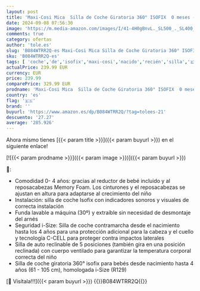 ```yaml
---
layout: post
title: 'Maxi-Cosi Mica  Silla de Coche Giratoria 360° ISOFIX  0 meses - 4 años  Silla Coche I-size 0+/1  Reclinable y Contramarcha  Ajustable en Altura  con Reductor para Recién Nacido  Authentic Grey'
date: 2024-09-08 07:56:30
image: 'https://m.media-amazon.com/images/I/41-4H0gBnvL._SL500_._SL400_.jpg'
comments: true
category: ofertas
author: 'tole.es'
slug: 'B084WTRR2Q-es Maxi-Cosi Mica Silla de Coche Giratoria 360° ISOFIX 0...'
sku: 'B084WTRR2Q-es'
tags: [ 'coche','de','isofix','maxi-cosi','nacido','recién','silla','🇪🇸', ]
actualPrice: 239.99 EUR
currency: EUR
price: 239.99
comparePrice: 329.99 EUR
prodname: 'Maxi-Cosi Mica  Silla de Coche Giratoria 360° ISOFIX  0 meses - 4 años  Silla Coche I-size 0+/1  Reclinable y Contramarcha  Ajustable en Altura  con Reductor para Recién Nacido  Authentic Grey'
country: 'es'
flag: '🇪🇸'
brand: ''
buyurl: 'https://www.amazon.es/dp/B084WTRR2Q/?tag=tolees-21'
descuento: '27.27'
average: '285.926'
---
```


Ahora mismo tienes [{{< param title >}}]({{< param buyurl >}}) en el siguiente enlace!

[![{{< param prodname >}}]({{< param image >}})]({{< param buyurl >}})

🔎:

- Comodidad 0- 4 años: gracias al reductor de bebé incluido y al reposacabezas Memory Foam. Los cinturones y el reposacabezas se ajustan en altura para adaptarse al crecimiento del niño
- Instalación: silla de coche Isofix con indicadores sonoros y visuales de correcta instalación
- Funda lavable a máquina (30º) y extraíble sin necesidad de desmontaje del arnés
- Seguridad i-Size: Silla de coche contramarcha desde el nacimiento hasta los 4 años para una protección adicional para la cabeza y el cuello y tecnología C-CELL para proteger contra impactos laterales
- Silla de auto reclinable de 5 posiciones (también gira en una posición reclinada) con cuerpo ventilado para garantizar la temperatura corporal correcta del niño
- Silla de coche giratoria 360° isofix para bebés desde nacimiento hasta 4 años (61 - 105 cm), homologada i-Size (R129)

[🛒 Visítala!!!]({{< param buyurl >}})
{{<world>}}B084WTRR2Q{{</world>}}

